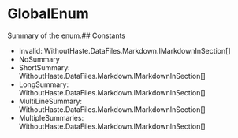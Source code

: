 # GlobalEnum

Summary of the enum.## Constants

* Invalid: WithoutHaste.DataFiles.Markdown.IMarkdownInSection[]  
* NoSummary  
* ShortSummary: WithoutHaste.DataFiles.Markdown.IMarkdownInSection[]  
* LongSummary: WithoutHaste.DataFiles.Markdown.IMarkdownInSection[]  
* MultiLineSummary: WithoutHaste.DataFiles.Markdown.IMarkdownInSection[]  
* MultipleSummaries: WithoutHaste.DataFiles.Markdown.IMarkdownInSection[]  
